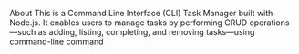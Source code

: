 About
This is a Command Line Interface (CLI) Task Manager built with Node.js. It enables users to manage tasks by performing CRUD operations—such as adding, listing, completing, and removing tasks—using command-line command
